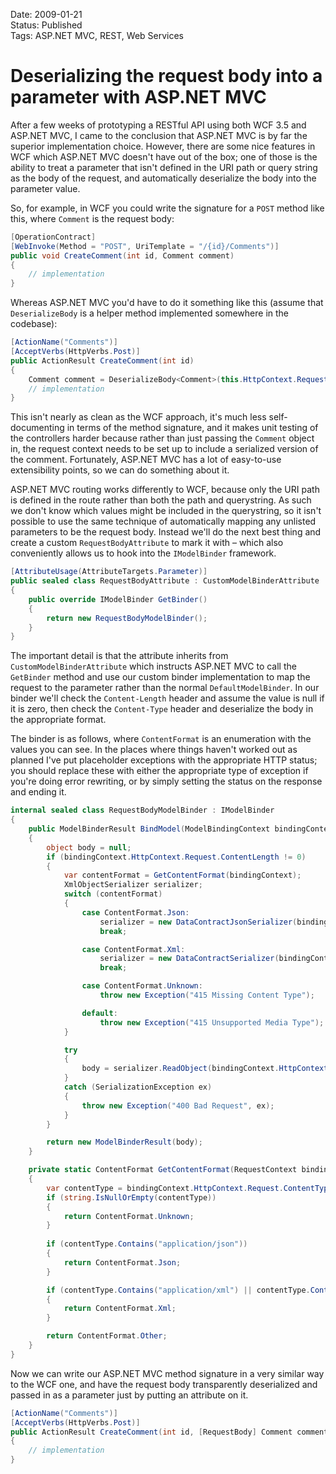 Date: 2009-01-21  
Status: Published  
Tags: ASP.NET MVC, REST, Web Services  

# Deserializing the request body into a parameter with ASP.NET MVC
    
After a few weeks of prototyping a RESTful API using both WCF 3.5 and ASP.NET MVC, I came to the conclusion that ASP.NET MVC is by far the superior implementation choice. However, there are some nice features in WCF which ASP.NET MVC doesn't have out of the box; one of those is the ability to treat a parameter that isn't defined in the URI path or query string as the body of the request, and automatically deserialize the body into the parameter value.

So, for example, in WCF you could write the signature for a `POST` method like this, where `Comment` is the request body:

~~~ csharp
[OperationContract]
[WebInvoke(Method = "POST", UriTemplate = "/{id}/Comments")]
public void CreateComment(int id, Comment comment)
{
    // implementation
}
~~~

Whereas ASP.NET MVC you'd have to do it something like this (assume that `DeserializeBody` is a helper method implemented somewhere in the codebase):

~~~ csharp
[ActionName("Comments")]
[AcceptVerbs(HttpVerbs.Post)]
public ActionResult CreateComment(int id)
{
    Comment comment = DeserializeBody<Comment>(this.HttpContext.Request);
    // implementation
}
~~~

This isn't nearly as clean as the WCF approach, it's much less self-documenting in terms of the method signature, and it makes unit testing of the controllers harder because rather than just passing the `Comment` object in, the request context needs to be set up to include a serialized version of the comment. Fortunately, ASP.NET MVC has a lot of easy-to-use extensibility points, so we can do something about it.

ASP.NET MVC routing works differently to WCF, because only the URI path is defined in the route rather than both the path and querystring. As such we don't know which values might be included in the querystring, so it isn't possible to use the same technique of automatically mapping any unlisted parameters to be the request body. Instead we'll do the next best thing and create a custom `RequestBodyAttribute` to mark it with – which also conveniently allows us to hook into the `IModelBinder` framework.

~~~ csharp
[AttributeUsage(AttributeTargets.Parameter)]
public sealed class RequestBodyAttribute : CustomModelBinderAttribute
{
    public override IModelBinder GetBinder()
    {
        return new RequestBodyModelBinder();
    }
}
~~~

The important detail is that the attribute inherits from `CustomModelBinderAttribute` which instructs ASP.NET MVC to call the `GetBinder` method and use our custom binder implementation to map the request to the parameter rather than the normal `DefaultModelBinder`. In our binder we'll check the `Content-Length` header and assume the value is null if it is zero, then check the `Content-Type` header and deserialize the body in the appropriate format.

The binder is as follows, where `ContentFormat` is an enumeration with the values you can see. In the places where things haven't worked out as planned I've put placeholder exceptions with the appropriate HTTP status; you should replace these with either the appropriate type of exception if you're doing error rewriting, or by simply setting the status on the response and ending it.

~~~ csharp
internal sealed class RequestBodyModelBinder : IModelBinder
{
    public ModelBinderResult BindModel(ModelBindingContext bindingContext)
    {
        object body = null;
        if (bindingContext.HttpContext.Request.ContentLength != 0)
        {
            var contentFormat = GetContentFormat(bindingContext);
            XmlObjectSerializer serializer;
            switch (contentFormat)
            {
                case ContentFormat.Json:
                    serializer = new DataContractJsonSerializer(bindingContext.ModelType);
                    break;

                case ContentFormat.Xml:
                    serializer = new DataContractSerializer(bindingContext.ModelType);
                    break;

                case ContentFormat.Unknown:
                    throw new Exception("415 Missing Content Type");

                default:
                    throw new Exception("415 Unsupported Media Type");
            }

            try
            {
                body = serializer.ReadObject(bindingContext.HttpContext.Request.InputStream);
            }
            catch (SerializationException ex)
            {
                throw new Exception("400 Bad Request", ex);
            }
        }

        return new ModelBinderResult(body);
    }

    private static ContentFormat GetContentFormat(RequestContext bindingContext)
    {
        var contentType = bindingContext.HttpContext.Request.ContentType;
        if (string.IsNullOrEmpty(contentType))
        {
            return ContentFormat.Unknown;
        }
       
        if (contentType.Contains("application/json"))
        {
            return ContentFormat.Json;
        }

        if (contentType.Contains("application/xml") || contentType.Contains("text/xml"))
        {
            return ContentFormat.Xml;
        }

        return ContentFormat.Other;
    }
}
~~~

Now we can write our ASP.NET MVC method signature in a very similar way to the WCF one, and have the request body transparently deserialized and passed in as a parameter just by putting an attribute on it.

~~~ csharp
[ActionName("Comments")]
[AcceptVerbs(HttpVerbs.Post)]
public ActionResult CreateComment(int id, [RequestBody] Comment comment)
{
    // implementation
}
~~~